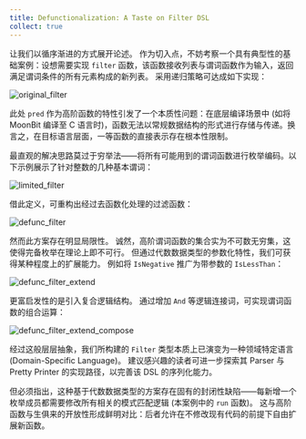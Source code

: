 ```yaml
---
title: Defunctionalization: A Taste on Filter DSL
collect: true
---
```


让我们以循序渐进的方式展开论述。
作为切入点，不妨考察一个具有典型性的基础案例：设想需要实现 `filter` 函数，该函数接收列表与谓词函数作为输入，返回满足谓词条件的所有元素构成的新列表。
采用递归策略可达成如下实现：

![original_filter](moonbit/src/defunc/filter.mbt#:include)

此处 `pred` 作为高阶函数的特性引发了一个本质性问题：在底层编译场景中 (如将 MoonBit 编译至 C 语言时)，函数无法以常规数据结构的形式进行存储与传递。换言之，在目标语言层面，一等函数的直接表示存在根本性限制。

最直观的解决思路莫过于穷举法——将所有可能用到的谓词函数进行枚举编码。以下示例展示了针对整数的几种基本谓词：

![limited_filter](moonbit/src//defunc/filter.mbt#:include)

借此定义，可重构出经过去函数化处理的过滤函数：

![defunc_filter](moonbit/src//defunc/filter.mbt#:include)

然而此方案存在明显局限性。
诚然，高阶谓词函数的集合实为不可数无穷集，这使得完备枚举在理论上即不可行。
但通过代数数据类型的参数化特性，我们可获得某种程度上的扩展能力。
例如将 `IsNegative` 推广为带参数的 `IsLessThan`：

![defunc_filter_extend](moonbit/src//defunc/filter.mbt#:include)

更富启发性的是引入复合逻辑结构。
通过增加 `And` 等逻辑连接词，可实现谓词函数的组合运算：

![defunc_filter_extend_compose](moonbit/src//defunc/filter.mbt#:include)

经过这般层层抽象，我们所构建的 `Filter` 类型本质上已演变为一种领域特定语言 (Domain-Specific Language)。
建议感兴趣的读者可进一步探索其 Parser 与 Pretty Printer 的实现路径，以完善该 DSL 的序列化能力。

但必须指出，这种基于代数数据类型的方案存在固有的封闭性缺陷——每新增一个枚举成员都需要修改所有相关的模式匹配逻辑 (本案例中的 `run` 函数)。
这与高阶函数与生俱来的开放性形成鲜明对比：后者允许在不修改现有代码的前提下自由扩展新函数。
